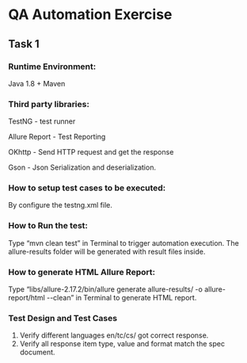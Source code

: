 # QA Automation Exercise
## Task 1

### Runtime Environment:
Java 1.8 + Maven

### Third party libraries:
TestNG - test runner

Allure Report - Test Reporting

OKhttp - Send HTTP request and get the response

Gson - Json Serialization and deserialization.

### How to setup test cases to be executed:
By configure the testng.xml file.

### How to Run the test:
Type “mvn clean test” in Terminal to trigger automation execution. The allure-results folder will be generated with result files inside.

### How to generate HTML Allure Report:
Type “libs/allure-2.17.2/bin/allure generate allure-results/ -o allure-report/html --clean” in Terminal to generate HTML report.

### Test Design and Test Cases
1. Verify different languages en/tc/cs/ got correct response.
2. Verify all response item type, value and format match the spec document.



